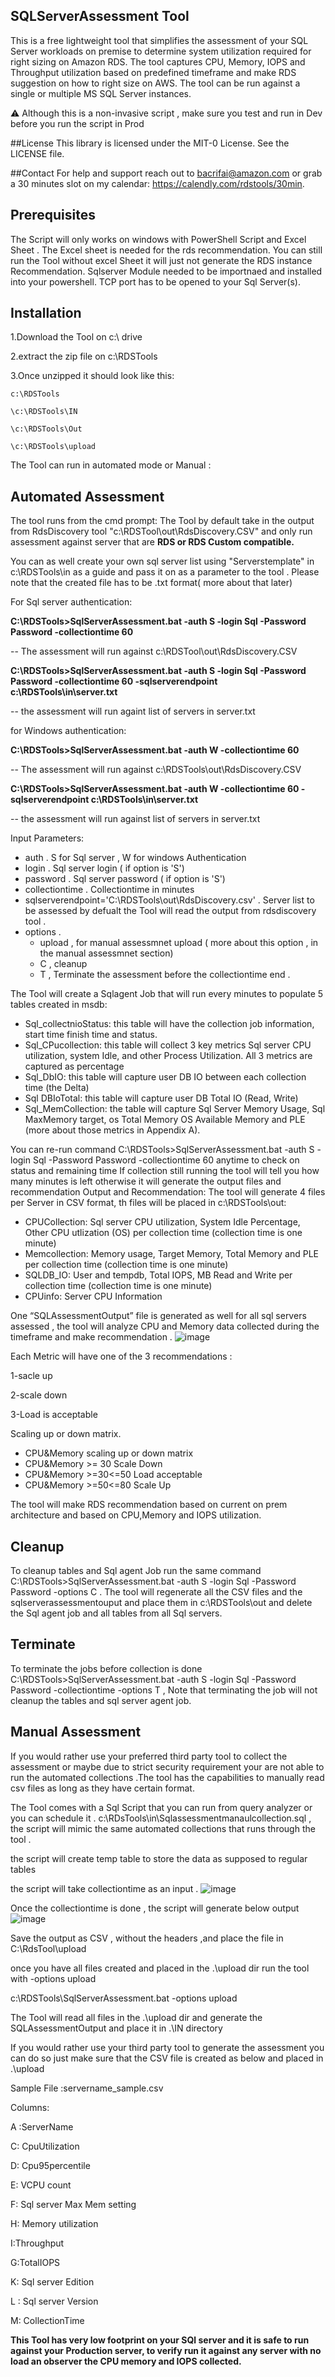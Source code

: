 ## SQLServerAssessment Tool 
This is a free lightweight tool that simplifies the assessment of your SQL Server workloads on premise to determine system utilization required for
right sizing on Amazon RDS.
The tool captures CPU, Memory, IOPS and Throughput utilization based on predefined timeframe and make RDS suggestion on how to right size on AWS.
The tool can be run against a single or multiple MS SQL Server instances.

⚠️ Although this is a non-invasive script , make sure you test and run in Dev before you run the script in Prod 

##License
This library is licensed under the MIT-0 License. See the LICENSE file.

##Contact 
For help and support reach out to bacrifai@amazon.com or grab a 30 minutes slot on my calendar:
https://calendly.com/rdstools/30min.

## Prerequisites
The Script will only works on windows with PowerShell Script and Excel Sheet . The Excel sheet is needed for the rds recommendation. You can still run the Tool without excel Sheet it will just not generate the RDS instance Recommendation. Sqlserver Module needed to be importnaed and installed into your powershell. TCP port has to be opened to your Sql Server(s).
## Installation
1.Download the Tool on c:\ drive 

2.extract the zip file on c:\RDSTools

3.Once unzipped it should look like this:

    c:\RDSTools
     
    \c:\RDSTools\IN
    
    \c:\RDSTools\Out
    
    \c:\RDSTools\upload
     
The Tool can run in automated mode or Manual :

## Automated Assessment 
The tool runs from the cmd prompt:
The Tool  by default take in the output from RdsDiscovery tool "c:\RDSTool\out\RdsDiscovery.CSV" and only run assessment against server that are **RDS or RDS Custom compatible.**

You can as well create your own sql server list using "Serverstemplate" in c:\RDSTools\in as a guide and pass it on as a parameter to the tool .
Please note that the created file has to be .txt format( more about that later) 

For Sql server authentication:

**C:\RDSTools>SqlServerAssessment.bat -auth S -login Sql -Password Password -collectiontime 60**

 -- The assessment will run against c:\RDSTool\out\RdsDiscovery.CSV
 
 **C:\RDSTools>SqlServerAssessment.bat -auth S -login Sql -Password Password -collectiontime 60 -sqlserverendpoint c:\RDSTools\in\server.txt** 

-- the assessment will run againt list of servers in  server.txt

for Windows authentication:

 **C:\RDSTools>SqlServerAssessment.bat -auth W -collectiontime 60**

 -- The assessment will run against c:\RDSTools\out\RdsDiscovery.CSV
 
**C:\RDSTools>SqlServerAssessment.bat -auth W -collectiontime 60 -sqlserverendpoint c:\RDSTools\in\server.txt**

-- the assessment will run against list of servers in  server.txt

Input Parameters:

* auth    . S for Sql server , W for windows Authentication
* login   . Sql server login ( if option is 'S')
* password . Sql server password ( if option is 'S')
* collectiontime . Collectiontime in minutes 
* sqlserverendpoint='C:\RDSTools\out\RdsDiscovery.csv'  . Server list to be assessed by defualt the Tool will read the output from rdsdiscovery tool .
* options  . 
    * upload , for manual assessmnet upload ( more about this option , in the manual assessmnet section)
    * C  , cleanup
    * T , Terminate the assessment before the collectiontime end .
    
The Tool will create a Sqlagent Job that will run every minutes to populate 5 tables created in msdb:

* Sql_collectnioStatus: this table will have the collection job information, start time finish time and status.
* Sql_CPucollection: this table will collect 3 key metrics Sql server CPU utilization, system Idle, and other Process Utilization. All 3 metrics are captured as percentage
* Sql_DbIO: this table will capture user DB IO between each collection time (the Delta)
* Sql DBIoTotal: this table will capture user DB Total IO (Read, Write)
* Sql_MemCollection: the table will capture Sql Server Memory Usage, Sql MaxMemory target, os Total Memory OS Available Memory and PLE (more about those metrics in Appendix A).

You can re-run command C:\RDSTools>SqlServerAssessment.bat -auth S -login Sql -Password Password -collectiontime 60  anytime to check on status and remaining time 
If collection still running the tool will tell you how many minutes is left  otherwise it will generate the output files and recommendation
Output and Recommendation:
The tool will generate 4 files per Server in CSV format, th files will be placed in c:\RDSTools\out\:

* CPUCollection: Sql server CPU utilization, System Idle Percentage, Other CPU utlization (OS) per collection time (collection time is one minute)
* Memcollection: Memory usage, Target Memory, Total Memory and PLE per collection time (collection time is one minute)
* SQLDB_IO: User and tempdb, Total IOPS, MB Read and Write per collection time (collection time is one minute)
* CPUinfo: Server CPU Information 

One “SQLAssessmentOutput” file  is generated as well for all  sql servers assessed , the tool will analyze CPU and Memory data collected during the timeframe and make recommendation .
![image](https://user-images.githubusercontent.com/95581204/210282135-52584f43-32f0-4fb0-8477-8f954e3ba892.png)

Each Metric will have one of the 3 recommendations :

1-sacle up

2-scale down

3-Load is acceptable

Scaling up or down matrix.
* CPU&Memory scaling up or down matrix
* CPU&Memory >= 30 Scale Down
* CPU&Memory >=30<=50 Load acceptable
* CPU&Memory >=50<=80 Scale Up

The tool will make RDS recommendation based on current on prem architecture and  based on CPU,Memory and IOPS utilization.
 

## Cleanup
To cleanup tables and Sql agent Job run the same command C:\RDSTools>SqlServerAssessment.bat -auth S -login Sql -Password Password -options C . The tool will regenerate all the CSV files and the sqlserverassessmentouput and place them in c:\RDSTools\out and delete the Sql agent job and all tables from all Sql servers.

## Terminate 
To terminate the jobs before  collection is done  C:\RDSTools>SqlServerAssessment.bat -auth S -login Sql -Password Password -collectiontime -options T , Note that terminating the job will not cleanup  the tables and sql server agent job.

## Manual  Assessment 

If you would rather use your preferred third party tool to collect the assessment or maybe due to strict security requirement your are not able to run the automated collections .The tool has the capabilities to manually read csv files as long as they have certain format.

The Tool comes with a Sql Script that you can run from query analyzer or  you can schedule it  . c:\RDsTools\in\Sqlassessmentmanaulcollection.sql , the script will mimic the same automated collections that runs through the tool . 

the script will create temp table to store the data as supposed to regular tables 

the script will take collectiontime as an input .
![image](https://user-images.githubusercontent.com/95581204/210281908-bc6d8423-6cf2-4235-a62a-17b2945e6f13.png)


Once the collectiontime is  done , the script will generate below output 
![image](https://user-images.githubusercontent.com/95581204/210281948-f8bcbea9-b32e-4525-b0b6-6836588ff27c.png)

Save the output as CSV , without the headers ,and place the file in C:\RdsTool\upload 

once you have all files created and placed in the .\upload dir  run the tool with -options upload 

c:\RDSTools\SqlServerAssessment.bat  -options upload

The Tool will read all files in the .\upload dir and generate the SQLAssessmentOutput  and place it in .\IN directory

If you would rather use your third party tool to generate the assessment  you can do so just make sure that the CSV file is created as below and placed in .\upload

Sample File :servername_sample.csv

Columns:

A :ServerName

C: CpuUtilization

D: Cpu95percentile

E: VCPU count

F: Sql server Max Mem setting

H: Memory utilization

I:Throughput

G:TotalIOPS

K: Sql server Edition

L : Sql server Version

M: CollectionTime

**This Tool has very low footprint on your SQl server and it is safe to run against your Production server, to verify run it against any server with no load an observer the CPU memory and IOPS collected.**
